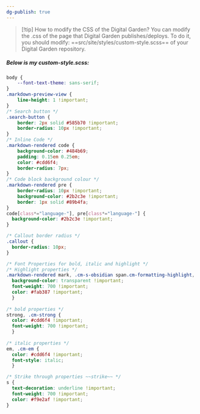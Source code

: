 ```yaml
---
dg-publish: true
---
```

> [!tip] How to modify the CSS of the Digital Garden?
> You can modify the .css of the page that Digital Garden publishes/deploys. To do it, you should modify: ==src/site/styles/custom-style.scss== of your Digital Garden repository.

##### Below is my custom-style.scss:
```css
body {
    --font-text-theme: sans-serif;
}
.markdown-preview-view {
    line-height: 1 !important;
}
/* Search button */
.search-button {
    border: 2px solid #585b70 !important;
    border-radius: 10px !important;
}
/* Inline Code */
.markdown-rendered code {
    background-color: #484b69;
    padding: 0.15em 0.25em;
    color: #cdd6f4;
    border-radius: 7px;
}
/* Code block background colour */
.markdown-rendered pre {
    border-radius: 10px !important;
    background-color: #2b2c3e !important;
    border: 1px solid #89b4fa;
}
code[class*="language-"], pre[class*="language-"] {
  background-color: #2b2c3e !important;
}

/* Callout border radius */
.callout {
  border-radius: 10px;
}

/* Font Properties for bold, italic and highlight */
/* Highlight properties */
.markdown-rendered mark, .cm-s-obsidian span.cm-formatting-highlight, .cm-s-obsidian span.cm-highlight {
  background-color: transparent !important;
  font-weight: 700 !important;
  color: #fab387 !important;
  }
  
/* bold properties */
strong, .cm-strong {
  color: #cdd6f4 !important;
  font-weight: 700 !important;
  }
  
/* italic properties */
em, .cm-em {
  color: #cdd6f4 !important;
  font-style: italic;
  }

/* Strike through properties ~~strike~~ */
s {
  text-decoration: underline !important;
  font-weight: 700 !important;
  color: #f9e2af !important;
}
```
